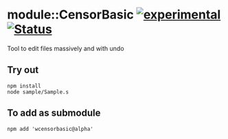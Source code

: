 
# module::CensorBasic [![experimental](https://img.shields.io/badge/stability-experimental-orange.svg)](https://github.com/emersion/stability-badges#experimental) [![Status](https://github.com/Wandalen/wCensorBasic/workflows/Test/badge.svg)](https://github.com/Wandalen/wCensorBasic/actions?query=workflow%3ATest)

Tool to edit files massively and with undo

## Try out
```
npm install
node sample/Sample.s
```

## To add as submodule
```
npm add 'wcensorbasic@alpha'
```
